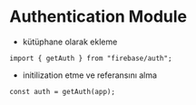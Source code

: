 # Authentication Module

- kütüphane olarak ekleme

`import { getAuth } from "firebase/auth";` 


- initilization etme ve referansını alma

`const auth = getAuth(app);`

